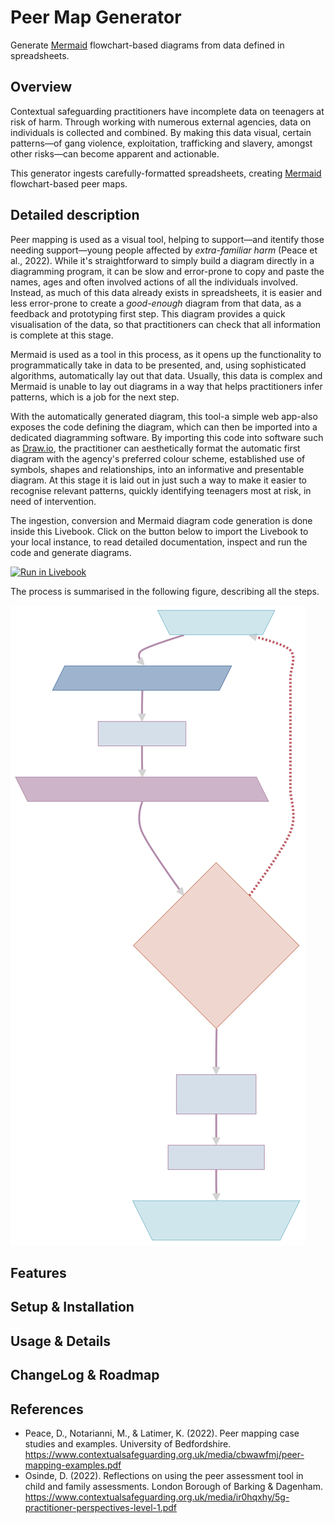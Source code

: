 # Peer Map Generator

Generate [Mermaid](https://mermaid.js.org/) flowchart-based diagrams from data
defined in spreadsheets.

## Overview

Contextual safeguarding practitioners have incomplete data on teenagers at risk
of harm. Through working with numerous external agencies, data on individuals is
collected and combined. By making this data visual, certain patterns—of gang
violence, exploitation, trafficking and slavery, amongst other risks—can become
apparent and actionable. 

This generator ingests carefully-formatted spreadsheets, creating
[Mermaid](https://mermaid.js.org/) flowchart-based peer maps.

## Detailed description

Peer mapping is used as a visual tool, helping to support—and itentify those
needing support—young people affected by _extra-familiar harm_ (Peace et al.,
2022). While it's straightforward to simply build a diagram directly in a
diagramming program, it can be slow and error-prone to copy and paste the names,
ages and often involved actions of all the individuals involved. Instead, as
much of this data already exists in spreadsheets, it is easier and less
error-prone to create a _good-enough_ diagram from that data, as a feedback and
prototyping first step. This diagram provides a quick visualisation of the data,
so that practitioners can check that all information is complete at this stage.

Mermaid is used as a tool in this process, as it opens up the functionality to
programmatically take in data to be presented, and, using sophisticated algorithms,
automatically lay out that data. Usually, this data is complex and Mermaid is
unable to lay out diagrams in a way that helps practitioners infer patterns,
which is a job for the next step.

With the automatically generated diagram, this tool-a simple web app-also
exposes the code defining the diagram, which can then be imported into a
dedicated diagramming software. By importing this code into software such as
[Draw.io](https://www.drawio.com/), the practitioner can aesthetically format
the automatic first diagram with the agency's preferred colour scheme,
established use of symbols, shapes and relationships, into an informative and
presentable diagram. At this stage it is laid out in just such a way to make it
easier to recognise relevant patterns, quickly identifying teenagers most at
risk, in need of intervention.

The ingestion, conversion and Mermaid diagram code generation is done inside
this Livebook. Click on the button below to import the Livebook to your local
instance, to read detailed documentation, inspect and run the code and generate
diagrams.

[![Run in Livebook](https://livebook.dev/badge/v1/pink.svg)](https://livebook.dev/run?url=https%3A%2F%2Fgithub.com%2Fsachamasry%2Fpeer-map-generator%2Fblob%2Fmain%2FPeer-map-generator.livemd)

The process is summarised in the following figure, describing all the steps.

![Figure 1: Peer map creation process](./assets/peer-map-process-flowchart.svg "Figure 1: Peer map creation process")

## Features


## Setup & Installation


## Usage & Details


## ChangeLog & Roadmap


## References

* Peace, D., Notarianni, M., & Latimer, K. (2022). Peer mapping case studies and examples. University of Bedfordshire. https://www.contextualsafeguarding.org.uk/media/cbwawfmj/peer-mapping-examples.pdf
* Osinde, D. (2022). Reflections on using the peer assessment tool in child and family assessments. London Borough of Barking & Dagenham. https://www.contextualsafeguarding.org.uk/media/ir0hqxhy/5g-practitioner-perspectives-level-1.pdf


